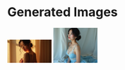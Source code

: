 # Generated Images



<img src="2025_07_31_01.webp" width="100"/> <img src="2025_07_31_02.webp" width="100"/>
